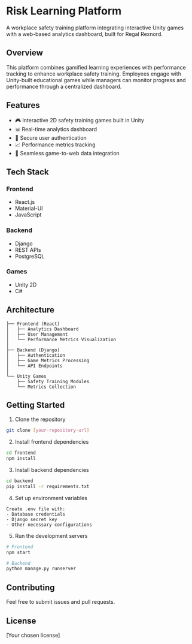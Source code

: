 # Risk Learning Platform

A workplace safety training platform integrating interactive Unity games with a web-based analytics dashboard, built for Regal Rexnord.

## Overview
This platform combines gamified learning experiences with performance tracking to enhance workplace safety training. Employees engage with Unity-built educational games while managers can monitor progress and performance through a centralized dashboard.

## Features
- 🎮 Interactive 2D safety training games built in Unity
- 📊 Real-time analytics dashboard
- 🔐 Secure user authentication
- 📈 Performance metrics tracking
- 🔄 Seamless game-to-web data integration

## Tech Stack
### Frontend
- React.js
- Material-UI
- JavaScript

### Backend
- Django
- REST APIs
- PostgreSQL

### Games
- Unity 2D
- C#

## Architecture
```
├── Frontend (React)
│   ├── Analytics Dashboard
│   ├── User Management
│   └── Performance Metrics Visualization
│
├── Backend (Django)
│   ├── Authentication
│   ├── Game Metrics Processing
│   └── API Endpoints
│
└── Unity Games
    ├── Safety Training Modules
    └── Metrics Collection
```

## Getting Started
1. Clone the repository
```bash
git clone [your-repository-url]
```

2. Install frontend dependencies
```bash
cd frontend
npm install
```

3. Install backend dependencies
```bash
cd backend
pip install -r requirements.txt
```

4. Set up environment variables
```
Create .env file with:
- Database credentials
- Django secret key
- Other necessary configurations
```

5. Run the development servers
```bash
# Frontend
npm start

# Backend
python manage.py runserver
```

## Contributing
Feel free to submit issues and pull requests.

## License
[Your chosen license]
